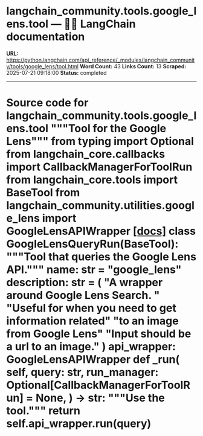 # langchain_community.tools.google_lens.tool — 🦜🔗 LangChain  documentation

**URL:** https://python.langchain.com/api_reference/_modules/langchain_community/tools/google_lens/tool.html
**Word Count:** 43
**Links Count:** 13
**Scraped:** 2025-07-21 09:18:00
**Status:** completed

---

# Source code for langchain\_community.tools.google\_lens.tool               """Tool for the Google Lens"""          from typing import Optional          from langchain_core.callbacks import CallbackManagerForToolRun     from langchain_core.tools import BaseTool          from langchain_community.utilities.google_lens import GoogleLensAPIWrapper                              [[docs]](https://python.langchain.com/api_reference/community/tools/langchain_community.tools.google_lens.tool.GoogleLensQueryRun.html#langchain_community.tools.google_lens.tool.GoogleLensQueryRun)     class GoogleLensQueryRun(BaseTool):         """Tool that queries the Google Lens API."""              name: str = "google_lens"         description: str = (             "A wrapper around Google Lens Search. "             "Useful for when you need to get information related"             "to an image from Google Lens"             "Input should be a url to an image."         )         api_wrapper: GoogleLensAPIWrapper              def _run(             self,             query: str,             run_manager: Optional[CallbackManagerForToolRun] = None,         ) -> str:             """Use the tool."""             return self.api_wrapper.run(query)